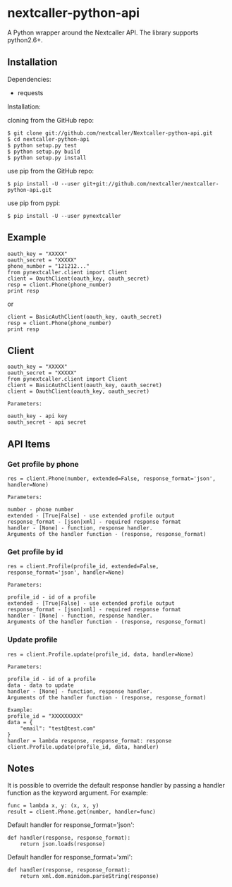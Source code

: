nextcaller-python-api
=====================

A Python wrapper around the Nextcaller API.
The library supports python2.6+.

Installation
------------

Dependencies:

* requests

Installation:

cloning from the GitHub repo:

    $ git clone git://github.com/nextcaller/Nextcaller-python-api.git
    $ cd nextcaller-python-api
    $ python setup.py test
    $ python setup.py build
    $ python setup.py install

use pip from the GitHub repo:
    
    $ pip install -U --user git+git://github.com/nextcaller/nextcaller-python-api.git

use pip from pypi:

    $ pip install -U --user pynextcaller


Example
-------

    oauth_key = "XXXXX"
    oauth_secret = "XXXXX"
    phone_number = "121212..."
    from pynextcaller.client import Client
    client = OauthClient(oauth_key, oauth_secret)
    resp = client.Phone(phone_number)
    print resp

 or

    client = BasicAuthClient(oauth_key, oauth_secret)
    resp = client.Phone(phone_number)
    print resp


Client
-------------

    oauth_key = "XXXXX"
    oauth_secret = "XXXXX"
    from pynextcaller.client import Client
    client = BasicAuthClient(oauth_key, oauth_secret)
    client = OauthClient(oauth_key, oauth_secret)

    Parameters:

    oauth_key - api key
    oauth_secret - api secret


API Items
-------------

### Get profile by phone ###

    res = client.Phone(number, extended=False, response_format='json', handler=None)
    
    Parameters:
    
    number - phone number
    extended - [True|False] - use extended profile output
    response_format - [json|xml] - required response format
    handler - [None] - function, response handler.
    Arguments of the handler function - (response, response_format) 

### Get profile by id ###

    res = client.Profile(profile_id, extended=False, response_format='json', handler=None)
    
    Parameters:
    
    profile_id - id of a profile
    extended - [True|False] - use extended profile output
    response_format - [json|xml] - required response format
    handler - [None] - function, response handler.
    Arguments of the handler function - (response, response_format) 


### Update profile ###

    res = client.Profile.update(profile_id, data, handler=None)
    
    Parameters:
    
    profile_id - id of a profile
    data - data to update
    handler - [None] - function, response handler.
    Arguments of the handler function - (response, response_format) 

    Example:
    profile_id = "XXXXXXXXX" 
    data = {
        "email": "test@test.com"
    }
    handler = lambda response, response_format: response
    client.Profile.update(profile_id, data, handler)
    

Notes
------

It is possible to override the default response handler by passing
a handler function as the keyword argument. For example:

    func = lambda x, y: (x, x, y)
    result = client.Phone.get(number, handler=func)

Default handler for response_format='json':
    
    def handler(response, response_format):
        return json.loads(response)

Default handler for response_format='xml': 
    
    def handler(response, response_format):
        return xml.dom.minidom.parseString(response)
